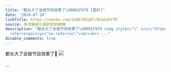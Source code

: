 ```yaml
---
title: "都长大了会做节目效果了\U0001F979 [图片]"
date: '2024-07-18'
linkTitle: https://weibo.com/5286768287/Ooa5a5YTR
source: 多次婉拒久保织织的微博
description: "都长大了会做节目效果了\U0001F979 <img style=\"\" src=\"https://tvax3.sinaimg.cn/large/005LMJWfly1hrsgvel69tj314w0n0dmc.jpg\"
  referrerpolicy=\"no-referrer\"><br><br> ..."
disable_comments: true
---
```

都长大了会做节目效果了🥹 <img style="" src="https://tvax3.sinaimg.cn/large/005LMJWfly1hrsgvel69tj314w0n0dmc.jpg" referrerpolicy="no-referrer"><br><br> ...